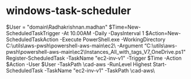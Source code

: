 # windows-task-scheduler

$User = "domain\Radhakrishnan.madhan"
$Time=New-ScheduledTaskTrigger -At 10.00AM -Daily -DaysInterval 1
$Action=New-ScheduledTaskAction -Execute PowerShell.exe -WorkingDirectory C:\utils\aws-pwsh\powershell-aws-main\ec2\ -Argument “C:\utils\aws-pwsh\powershell-aws-main\ec2\Instances_All_with_tags_V7_OneDrive.ps1"
Register-ScheduledTask -TaskName "ec2-inv-v1" -Trigger $Time -Action $Action -User $User -TaskPath \cad-aws -RunLevel Highest
Start-ScheduledTask -TaskName "ec2-inv-v1" -TaskPath \cad-aws\
